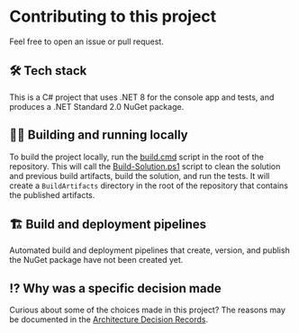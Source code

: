 # Contributing to this project

Feel free to open an issue or pull request.

## 🛠 Tech stack

This is a C# project that uses .NET 8 for the console app and tests, and produces a .NET Standard 2.0 NuGet package.

## 🏃‍♂️ Building and running locally

To build the project locally, run the [build.cmd](/build.cmd) script in the root of the repository.
This will call the [Build-Solution.ps1](/build/Build-Solution.ps1) script to clean the solution and previous build artifacts, build the solution, and run the tests.
It will create a `BuildArtifacts` directory in the root of the repository that contains the published artifacts.

## 🏗 Build and deployment pipelines

Automated build and deployment pipelines that create, version, and publish the NuGet package have not been created yet.

## ⁉ Why was a specific decision made

Curious about some of the choices made in this project?
The reasons may be documented in the [Architecture Decision Records](/docs/ArchitectureDecisionRecords/).
